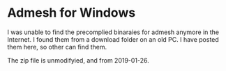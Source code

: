 # Admesh for Windows
I was unable to find the precomplied binaraies for admesh anymore in the Internet. I found them from a download folder on an old PC. I have posted them here, so other can find them.

The zip file is unmodifyied, and from 2019-01-26.
